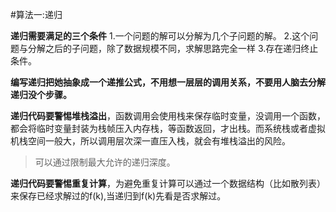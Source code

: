 #算法一:递归

**递归需要满足的三个条件**
1.一个问题的解可以分解为几个子问题的解。
2.这个问题与分解之后的子问题，除了数据规模不同，求解思路完全一样
3.存在递归终止条件。

**编写递归把她抽象成一个递推公式，不用想一层层的调用关系，不要用人脑去分解递归没个步骤。**

**递归代码要警惕堆栈溢出**，函数调用会使用栈来保存临时变量，没调用一个函数，都会将临时变量封装为栈帧压入内存栈，等函数返回，才出栈。而系统栈或者虚拟机栈空间一般大，所以调用层次深一直压入栈，就会有堆栈溢出的风险。
> 可以通过限制最大允许的递归深度。

**递归代码要警惕重复计算**，为避免重复计算可以通过一个数据结构（比如散列表）来保存已经求解过的f(k),当递归到f(k)先看是否求解过。
